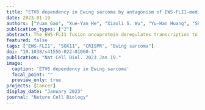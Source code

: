 ```yaml
---
title: "ETV6 dependency in Ewing sarcoma by antagonism of EWS-FLI1-mediated enhancer activation"
date: 2023-01-19
authors: ["Yuan Gao", "Xue-Yan He", "Xiaoli S. Wu", "Yu-Han Huang", "Shushan Toneyan", "Taehoon Ha", "**Jonathan J. Ipsaro**", "Peter K. Koo", "Leemor Joshua-Tor", "Kelly M. Bailey", "Mikala Egeblad", "Christopher R. Vakoc"]
publication_types: ["2"]
abstract: The EWS-FLI1 fusion oncoprotein deregulates transcription to initiate the paediatric cancer Ewing sarcoma. Here we used a domain-focused CRISPR screen to implicate the transcriptional repressor ETV6 as a unique dependency in this tumour. Using biochemical assays and epigenomics, we show that ETV6 competes with EWS-FLI1 for binding to select DNA elements enriched for short GGAA repeat sequences. Upon inactivating ETV6, EWS-FLI1 overtakes and hyper-activates these cis-elements to promote mesenchymal differentiation, with SOX11 being a key downstream target. We show that squelching of ETV6 with a dominant-interfering peptide phenocopies these effects and suppresses Ewing sarcoma growth in vivo. These findings reveal targeting of ETV6 as a strategy for neutralizing the EWS-FLI1 oncoprotein by reprogramming of genomic occupancy.<img src='featured.png' alt='ETV6 dependency in Ewing sarcoma' style='width:90%; margin:auto'>
featured: false
tags: ["EWS-FLI1", "SOX11", "CRISPR", "Ewing sarcoma"]
doi: "10.1038/s41556-022-01060-1"
publication: "Nat Cell Biol. 2023 Jan 19."
image:
  caption: 'ETV6 dependency in Ewing sarcoma'
  focal_point: ""
  preview_only: true
projects: [Cancer]
display_date: "January 2023"
journal: "Nature Cell Biology"
---
```


